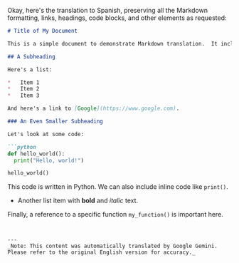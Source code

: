 Okay, here's the translation to Spanish, preserving all the Markdown formatting, links, headings, code blocks, and other elements as requested:

```markdown
# Title of My Document

This is a simple document to demonstrate Markdown translation.  It includes various Markdown elements like headings, lists, links, and code.

## A Subheading

Here's a list:

*   Item 1
*   Item 2
*   Item 3

And here's a link to [Google](https://www.google.com).

### An Even Smaller Subheading

Let's look at some code:

```python
def hello_world():
  print("Hello, world!")

hello_world()
```

This code is written in Python.  We can also include inline code like `print()`.

*   Another list item with **bold** and *italic* text.

Finally, a reference to a specific function `my_function()` is important here.
```


---
_Note: This content was automatically translated by Google Gemini. Please refer to the original English version for accuracy._
